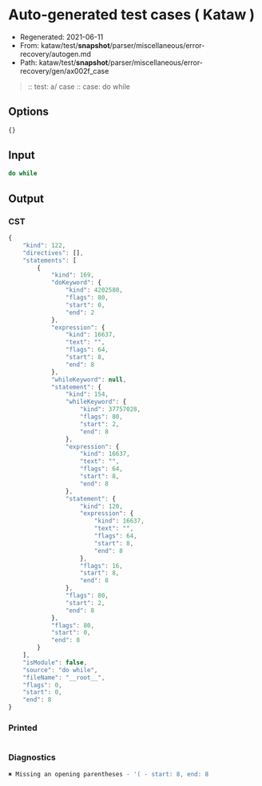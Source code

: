 # Auto-generated test cases ( Kataw )
- Regenerated: 2021-06-11
- From: kataw/test/__snapshot__/parser/miscellaneous/error-recovery/autogen.md
- Path: kataw/test/__snapshot__/parser/miscellaneous/error-recovery/gen/ax002f_case
> :: test: a/ case
> :: case: do while
## Options

`````js
{}
`````
## Input

`````js
do while
`````
## Output

### CST

```javascript
{
    "kind": 122,
    "directives": [],
    "statements": [
        {
            "kind": 169,
            "doKeyword": {
                "kind": 4202580,
                "flags": 80,
                "start": 0,
                "end": 2
            },
            "expression": {
                "kind": 16637,
                "text": "",
                "flags": 64,
                "start": 8,
                "end": 8
            },
            "whileKeyword": null,
            "statement": {
                "kind": 154,
                "whileKeyword": {
                    "kind": 37757028,
                    "flags": 80,
                    "start": 2,
                    "end": 8
                },
                "expression": {
                    "kind": 16637,
                    "text": "",
                    "flags": 64,
                    "start": 8,
                    "end": 8
                },
                "statement": {
                    "kind": 120,
                    "expression": {
                        "kind": 16637,
                        "text": "",
                        "flags": 64,
                        "start": 8,
                        "end": 8
                    },
                    "flags": 16,
                    "start": 8,
                    "end": 8
                },
                "flags": 80,
                "start": 2,
                "end": 8
            },
            "flags": 80,
            "start": 0,
            "end": 8
        }
    ],
    "isModule": false,
    "source": "do while",
    "fileName": "__root__",
    "flags": 0,
    "start": 0,
    "end": 8
}
```

### Printed

```javascript

```

### Diagnostics

```javascript
✖ Missing an opening parentheses - '( - start: 8, end: 8

```

